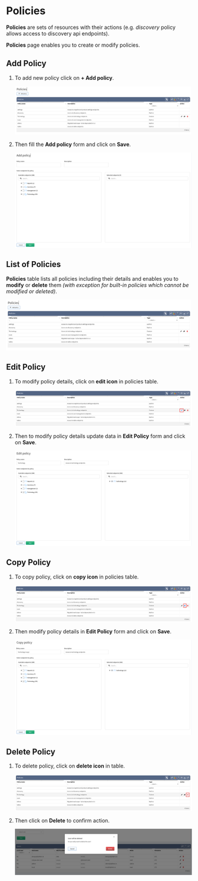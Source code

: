 # Policies

**Policies** are sets of resources with their actions (e.g. *discovery* policy allows access to discovery api endpoints).

**Policies** page enables you to create or modify policies.

## Add Policy

1. To add new policy click on **+ Add policy**.

	![Add policy button](policies_table.png)

1. Then fill the **Add policy** form and click on **Save**.

	![Add policy](policies_add.png)

## List of Policies

**Policies** table lists all policies including their details and enables you to **modify** or **delete** them _(with exception for built-in policies which cannot be modified or deleted)_.

![Policies Table](policies_table.png)

## Edit Policy

1. To modify policy details, click on **edit icon** in policies table.

	![Policies Table Edit](policies_table_edit.png)

2. Then to modify policy details update data in **Edit Policy** form and click on **Save**.

	![Edit Policy](policies_edit.png)

## Copy Policy

1. To copy policy, click on **copy icon** in policies table.

	![Policies Table Copy](policies_table_copy.png)

2. Then modify policy details in **Edit Policy** form and click on **Save**.

	![Copy Policy](policies_copy.png)

## Delete Policy

1. To delete policy, click on **delete icon** in table.

	![Policies Table Delete](policies_table_delete.png)

2. Then click on **Delete** to confirm action.

	![Policies Table Delete Confirm](users_table_delete_confirm.png)
